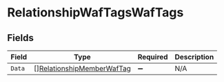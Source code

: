 # RelationshipWafTagsWafTags


## Fields

| Field                                                                         | Type                                                                          | Required                                                                      | Description                                                                   |
| ----------------------------------------------------------------------------- | ----------------------------------------------------------------------------- | ----------------------------------------------------------------------------- | ----------------------------------------------------------------------------- |
| `Data`                                                                        | [][RelationshipMemberWafTag](../../models/shared/relationshipmemberwaftag.md) | :heavy_minus_sign:                                                            | N/A                                                                           |